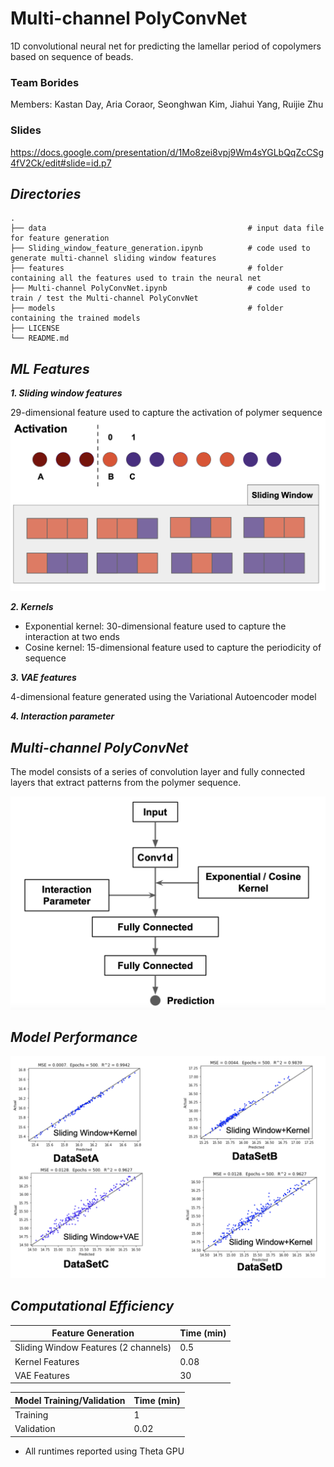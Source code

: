 # Multi-channel PolyConvNet
1D convolutional neural net for predicting the lamellar period of copolymers based on sequence of beads. 

### Team Borides
Members: Kastan Day, Aria Coraor, Seonghwan Kim, Jiahui Yang, Ruijie Zhu

### Slides
https://docs.google.com/presentation/d/1Mo8zei8vpj9Wm4sYGLbQqZcCSg4fV2Ck/edit#slide=id.p7

## ***Directories***
```
.
├── data                                             # input data file for feature generation
├── Sliding_window_feature_generation.ipynb          # code used to generate multi-channel sliding window features
├── features                                         # folder containing all the features used to train the neural net
├── Multi-channel PolyConvNet.ipynb                  # code used to train / test the Multi-channel PolyConvNet
├── models                                           # folder containing the trained models
├── LICENSE
└── README.md
```

## ***ML Features***

***1. Sliding window features***

29-dimensional feature used to capture the activation of polymer sequence
![](./img/activation.png)

***2. Kernels***
- Exponential kernel: 30-dimensional feature used to capture the interaction at two ends
- Cosine kernel: 15-dimensional feature used to capture the periodicity of sequence

***3. VAE features***

4-dimensional feature generated using the Variational Autoencoder model

***4. Interaction parameter***

## ***Multi-channel PolyConvNet***

The model consists of a series of convolution layer and fully connected layers that extract patterns from the polymer sequence.

![](./img/nn_v2.png)

## ***Model Performance***
![](./img/performance_v2.png)

## ***Computational Efficiency***
|           Feature Generation          |  Time (min) |
| ------------------------------------- | ----------- |
| Sliding Window Features (2 channels)  |      0.5    |
| Kernel Features                       |     0.08    |
| VAE Features                          |       30    |

|      Model Training/Validation        |  Time (min) |
| ------------------------------------- | ----------- |
| Training                              |        1    |
| Validation                            |     0.02    |
* All runtimes reported using Theta GPU
